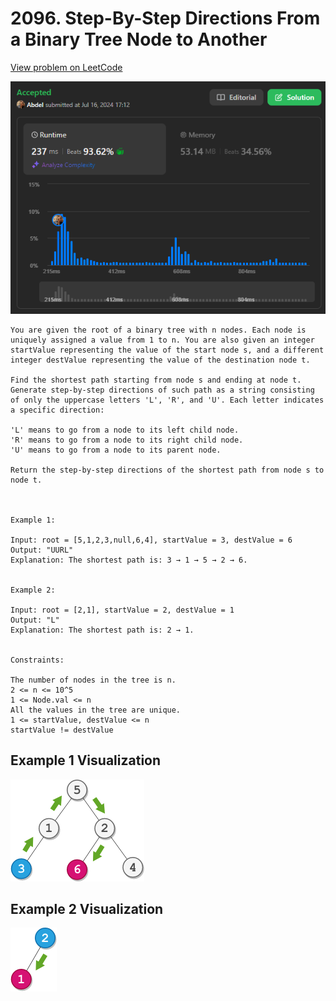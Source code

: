 # 2096. Step-By-Step Directions From a Binary Tree Node to Another

[View problem on LeetCode](https://leetcode.com/problems/step-by-step-directions-from-a-binary-tree-node-to-another/)

![Submission](image.png)

```
You are given the root of a binary tree with n nodes. Each node is uniquely assigned a value from 1 to n. You are also given an integer startValue representing the value of the start node s, and a different integer destValue representing the value of the destination node t.

Find the shortest path starting from node s and ending at node t. Generate step-by-step directions of such path as a string consisting of only the uppercase letters 'L', 'R', and 'U'. Each letter indicates a specific direction:

'L' means to go from a node to its left child node.
'R' means to go from a node to its right child node.
'U' means to go from a node to its parent node.

Return the step-by-step directions of the shortest path from node s to node t.



Example 1:

Input: root = [5,1,2,3,null,6,4], startValue = 3, destValue = 6
Output: "UURL"
Explanation: The shortest path is: 3 → 1 → 5 → 2 → 6.


Example 2:

Input: root = [2,1], startValue = 2, destValue = 1
Output: "L"
Explanation: The shortest path is: 2 → 1.


Constraints:

The number of nodes in the tree is n.
2 <= n <= 10^5
1 <= Node.val <= n
All the values in the tree are unique.
1 <= startValue, destValue <= n
startValue != destValue
```

## Example 1 Visualization

![Example 1](image-1.png)

## Example 2 Visualization

![Example 2](image-2.png)
